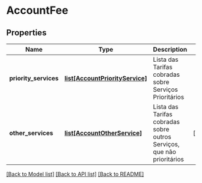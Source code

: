 # AccountFee

## Properties
Name | Type | Description | Notes
------------ | ------------- | ------------- | -------------
**priority_services** | [**list[AccountPriorityService]**](AccountPriorityService.md) | Lista das Tarifas cobradas sobre Serviços Prioritários | 
**other_services** | [**list[AccountOtherService]**](AccountOtherService.md) | Lista das Tarifas cobradas sobre outros Serviços, que não prioritários | [optional] 

[[Back to Model list]](../README.md#documentation-for-models) [[Back to API list]](../README.md#documentation-for-api-endpoints) [[Back to README]](../README.md)

